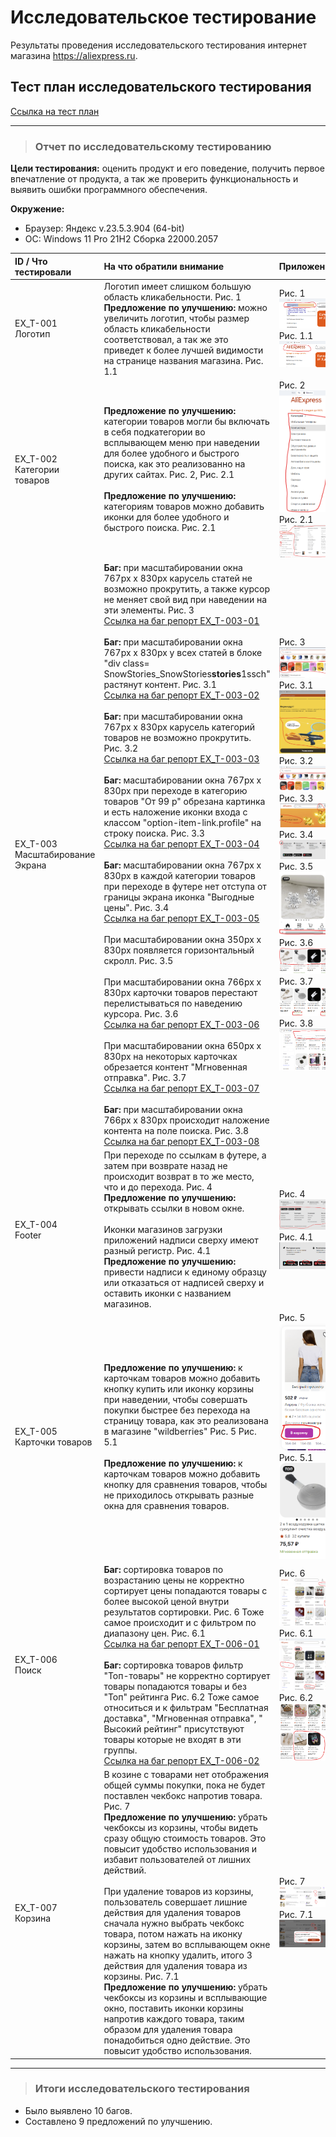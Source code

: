 # Исследовательское тестирование

Результаты проведения исследовательского тестирования интернет магазина <https://aliexpress.ru>.

## Тест план исследовательского тестирования

[Ссылка на тест план](https://drive.google.com/file/d/1Vy0f76I7qCiQ_oNLmPmwaO-BOFWufZFh/view?usp=sharing)

---

>### Отчет по исследовательскому тестированию

**Цели тестирования:** оценить продукт и его поведение, получить первое впечатление от продукта, а так же проверить функциональность и выявить ошибки программного обеспечения.

**Окружение:**  

* Браузер: Яндекс  v.23.5.3.904 (64-bit)
* OC: Windows 11 Pro 21H2 Сборка 22000.2057

<table>
<thead>
<tr>
<th style="text-align:left">ID / Что тестировали</th>
<th style="text-align:left">На что обратили внимание</th>
<th style="text-align:left">Приложение</th>
</tr>
</thead>
<tbody>
<tr>
<td style="text-align:left">EX_T-001 <br> Логотип</td>
<td style="text-align:left">Логотип имеет слишком большую область кликабельности. Рис. 1 <strong>Предложение по улучшению:</strong> можно увеличить логотип, чтобы размер область кликабельности соответствовал, а так же это приведет к более лучшей видимости на странице названия магазина. Рис. 1.1</td>
<td style="text-align:left">Рис. 1 <img src="../assets/img_ex_t/logo.png" alt="Изображение 1" title="Логотип"> Рис. 1.1 <img src="../assets/img_ex_t/logo_edit.png" alt="Изображение 1.1" title="Логотип правка"></td>
</tr>
<tr>
<td style="text-align:left">EX_T-002 <br> Категории товаров</td>
<td style="text-align:left"><strong>Предложение по улучшению:</strong> категории товаров могли бы включать в себя подкатегории во всплывающем меню при наведении для более удобного и быстрого поиска, как это реализованно на других сайтах. Рис. 2, Рис. 2.1 <br> <br> <strong>Предложение по улучшению:</strong> категориям товаров можно добавить иконки для более удобного и быстрого поиска. Рис. 2.1</td>
<td style="text-align:left">Рис. 2  <img src="../assets/img_ex_t/categories.png" alt="Изображение 2" title="Категории товаров"> Рис. 2.1 <img src="../assets/img_ex_t/categories_edit.png" alt="Изображение 2.1" title="Категории товаров правка"></td>
</tr>
<tr>
<td style="text-align:left">EX_T-003 <br> Масштабирование Экрана</td>
<td style="text-align:left"><strong>Баг:</strong> при масштабировании окна 767px x 830px карусель статей не возможно прокрутить, а также курсор не меняет свой вид при наведении на эти элементы. Рис. 3 <br> <a href="https://github.com/Andrew-Valiev/andrew-valiev/blob/main/bug_reports/bug_report_EX_T-003-01.md">Ссылка на баг репорт EX_T-003-01</a> <br> <br> <strong>Баг:</strong> при масштабировании окна 767px x 830px у всех статей в блоке &quot;div class= SnowStories_SnowStories<strong>stories</strong>1ssch&quot; растянут контент. Рис. 3.1 <br><a href="https://github.com/Andrew-Valiev/andrew-valiev/blob/main/bug_reports/bug_report_EX_T-003-02.md">Ссылка на баг репорт EX_T-003-02</a> <br> <br> <strong>Баг:</strong> при масштабировании окна 767px x 830px карусель категорий товаров не возможно прокрутить. Рис. 3.2 <br> <a href="https://github.com/Andrew-Valiev/andrew-valiev/blob/main/bug_reports/bug_report_EX_T-003-03.md">Ссылка на баг репорт EX_T-003-03</a> <br> <br> <strong>Баг:</strong> масштабировании окна 767px x 830px при переходе в  категорию товаров &quot;От 99 р&quot; обрезана картинка и есть наложение иконки входа с классом &quot;option-item-link.profile&quot; на строку поиска. Рис. 3.3 <br> <a href="https://github.com/Andrew-Valiev/andrew-valiev/blob/main/bug_reports/bug_report_EX_T-003-04.md">Ссылка на баг репорт EX_T-003-04</a> <br> <br> <strong>Баг:</strong> масштабировании окна 767px x 830px в каждой категории товаров при переходе в футере нет отступа от границы экрана иконка &quot;Выгодные цены&quot;. Рис. 3.4 <br> <a href="https://github.com/Andrew-Valiev/andrew-valiev/blob/main/bug_reports/bug_report_EX_T-003-05.md">Ссылка на баг репорт EX_T-003-05</a>  <br> <br> При масштабировании окна 350px x 830px появляется горизонтальный скролл.  Рис. 3.5 <br> <br> При масштабировании окна 766px x 830px карточки товаров перестают перелистываться по наведению курсора. Рис. 3.6 <br> <a href="https://github.com/Andrew-Valiev/andrew-valiev/blob/main/bug_reports/bug_report_EX_T-003-06.md">Ссылка на баг репорт EX_T-003-06</a> <br> <br> При масштабировании окна 650px x 830px на некоторых карточках обрезается контент &quot;Мгновенная отправка&quot;. Рис. 3.7 <br> <a href="https://github.com/Andrew-Valiev/andrew-valiev/blob/main/bug_reports/bug_report_EX_T-003-07.md">Ссылка на баг репорт EX_T-003-07</a> <br> <br> <strong>Баг:</strong> при масштабировании окна 766px x 830px происходит наложение контента на поле поиска. Рис. 3.8 <br> <a href="https://github.com/Andrew-Valiev/andrew-valiev/blob/main/bug_reports/bug_report_EX_T-003-08.md">Ссылка на баг репорт EX_T-003-08</a></td>
<td style="text-align:left">Рис. 3 <img src="../assets/img_ex_t/story.png" alt="Изображение 3" title="Карусель">Рис. 3.1 <img src="../assets/img_ex_t/articles.png" alt="Изображение 3.1" title="Статьи">Рис. 3.2 <img src="../assets/img_ex_t/categories_carousel.png" alt="Изображение 3.2" title="Карусель товаров"> Рис. 3.3 <img src="../assets/img_ex_t/99.png" alt="Изображение 3.3" title="99"> Рис. 3.4 <img src="../assets/img_ex_t/footer_icon.png" alt="Изображение 3.4" title="Иконка футер"> Рис. 3.5 <img src="../assets/img_ex_t/scroll.png" alt="Изображение 3.5" title="Скролл"> Рис. 3.6 <img src="../assets/img_ex_t/product_card_auto.png" alt="Изображение 3.6" title="Авто скролл"> Рис. 3.7 <img src="../assets/img_ex_t/product_card_cut.png" alt="Изображение 3.7" title="Обрезание карточки товара"> Рис. 3.8 <img src="../assets/img_ex_t/search.png" alt="Изображение 3.8" title="Наложение контента на поле поиска"></td>
</tr>
<tr>
<td style="text-align:left">EX_T-004 <br> Footer</td>
<td style="text-align:left">При переходе по ссылкам в футере, а затем при возврате назад не происходит возврат в то же место, что и до перехода. Рис. 4 <br> <strong>Предложение по улучшению:</strong> открывать ссылки в новом окне. <br> <br> Иконки магазинов загрузки приложений надписи сверху имеют разный регистр. Рис. 4.1  <br> <strong>Предложение по улучшению:</strong> привести надписи к единому образцу или отказаться от надписей сверху и оставить иконки с названием магазинов.</td>
<td style="text-align:left">Рис. 4 <img src="../assets/img_ex_t/footer_link.png" alt="Изображение 4" title="Ссылки футер"> Рис. 4.1 <img src="../assets/img_ex_t/footer_shop.png" alt="Изображение 4.1" title="Ссылки магазинов футер"></td>
</tr>
<tr>
<td style="text-align:left">EX_T-005 <br> Карточки товаров</td>
<td style="text-align:left"><strong>Предложение по улучшению:</strong> к карточкам товаров можно добавить кнопку купить или иконку корзины при наведении, чтобы совершать покупки быстрее без перехода на страницу товара, как это реализована в магазине &quot;wildberries&quot; Рис. 5 Рис. 5.1 <br> <br> <strong>Предложение по улучшению:</strong> к карточкам товаров можно добавить кнопку для сравнения товаров, чтобы не приходилось открывать разные окна для сравнения товаров.</td>
<td style="text-align:left">Рис. 5 <img src="../assets/img_ex_t/product_card.png" alt="Изображение 5" title="Карточка товара"> <br> Рис. 5.1 <img src="../assets/img_ex_t/product_card_ali.png" alt="Изображение 5.1" title="Карточка товара али"></td>
</tr>
<tr>
<td style="text-align:left">EX_T-006 <br> Поиск</td>
<td style="text-align:left"><strong>Баг:</strong> сортировка товаров по возрастанию цены не корректно сортирует цены попадаются товары с более высокой ценой внутри результатов сортировки. Рис. 6 Тоже самое происходит и с фильтром по диапазону цен. Рис. 6.1  <br> <a href="https://github.com/Andrew-Valiev/andrew-valiev/blob/main/bug_reports/bug_report_EX_T-006-01.md">Ссылка на баг репорт EX_T-006-01</a> <br> <br> <strong>Баг:</strong> сортировка товаров фильтр &quot;Toп-товары&quot; не корректно сортирует товары попадаются товары и без &quot;Toп&quot; рейтинга Рис. 6.2 Тоже самое относиться и к фильтрам &quot;Бесплатная доставка&quot;, &quot;Мгновенная отправка&quot;, &quot; Высокий рейтинг&quot; присутствуют товары которые не входят в эти группы.  <br> <a href="https://github.com/Andrew-Valiev/andrew-valiev/blob/main/bug_reports/bug_report_EX_T-006-02.md">Ссылка на баг репорт EX_T-006-02</a></td>
<td style="text-align:left">Рис. 6 <img src="../assets/img_ex_t/cost_low.png" alt="Изображение 6" title="Сортировка цен по возрастанию"> Рис. 6.1 <img src="../assets/img_ex_t/cost_low_filter.png" alt="Изображение 6.1" title="Сортировка цен по возрастанию фильтр"> Рис. 6.2 <img src="../assets/img_ex_t/top.png" alt="Изображение 6.2" title="Сортировка Toп-товары"></td>
</tr>
<tr>
<td style="text-align:left">EX_T-007 <br> Корзина</td>
 <td style="text-align:left">В козине с товарами нет отображения общей суммы покупки, пока не будет поставлен чекбокс напротив товара. Рис. 7 <br> <strong>Предложение по улучшению:</strong> убрать чекбоксы из корзины, чтобы видеть сразу общую стоимость товаров. Это повысит удобство использования и избавит пользователей от лишних действий. <!-- ________________________________________________________________________________________________________________--> <br> <br> При удаление товаров из корзины, пользователь совершает лишние действия для удаления товаров сначала нужно выбрать чекбокс товара, потом нажать на иконку корзины, затем во всплывающем окне нажать на кнопку удалить, итого 3 действия для удаления товара из корзины. Рис. 7.1 <br> <strong>Предложение по улучшению:</strong> убрать чекбоксы из корзины и всплывающие окно, поставить иконки корзины напротив каждого товара, таким образом для удаления товара понадобиться одно действие. Это повысит удобство использования.</td>
<td style="text-align:left">Рис. 7 <img src="../assets/img_ex_t/basket.png" alt="Изображение 7" title="Корзина товаров цена"> <!-- ________________________________________________________________________________________________________________--> Рис. 7.1 <img src="../assets/img_ex_t/basket_del.png" alt="Изображение 7.1" title="Удаление товара"></td>
</tr>
</tbody>
</table>

---

>### Итоги исследовательского тестирования

* Было выявлено 10 багов.
* Составлено 9 предложений по улучшению.
